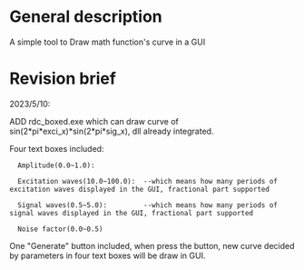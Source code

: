 # General description
A simple tool to Draw math function's curve in a GUI

# Revision brief
2023/5/10:

ADD rdc_boxed.exe which can draw curve of sin(2\*pi\*exci_x)\*sin(2\*pi\*sig_x), dll already integrated.

  Four text boxes included:

      Amplitude(0.0~1.0):

      Excitation waves(10.0~100.0):  --which means how many periods of excitation waves displayed in the GUI, fractional part supported

      Signal waves(0.5~5.0):         --which means how many periods of signal waves displayed in the GUI, fractional part supported

      Noise factor(0.0~0.5)
  
  One "Generate" button included, when press the button, new curve decided by parameters in four text boxes will be draw in GUI.


